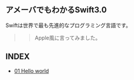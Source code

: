 アメーバでもわかるSwift3.0
-----------------------
Swiftは世界で最も先進的なプログラミング言語です。
>> Apple風に言ってみました。


## INDEX

- [01 Hello world](01_helloworld.md)